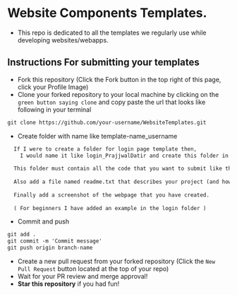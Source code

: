 # Website Components Templates. 

* This repo is dedicated to all the templates we regularly use while developing websites/webapps.


## Instructions For submitting your templates


* Fork this repository (Click the Fork button in the top right of this page, click your Profile Image)
* Clone your forked repository to your local machine by clicking on the `green button saying clone` and copy paste the url that looks like following in your terminal

```markdown
git clone https://github.com/your-username/WebsiteTemplates.git
```



* Create folder with name like template-name_username

```markdown
  If I were to create a folder for login page template then,
    I would name it like login_PrajjwalDatir and create this folder in login folder of the repository
  
  This folder must contain all the code that you want to submit like the html, css folders image folder (if you have used one).
  
  Also add a file named readme.txt that describes your project (and how to use it).
  
  Finally add a screenshot of the webpage that you have created.
  
  ( For beginners I have added an example in the login folder )
```


* Commit and push

```markdown
git add .
git commit -m 'Commit message'
git push origin branch-name
```
* Create a new pull request from your forked repository (Click the `New Pull Request` button located at the top of your repo)
* Wait for your PR review and merge approval!
* __Star this repository__ if you had fun!
